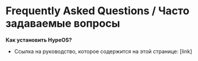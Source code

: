 # Frequently Asked Questions / Часто задаваемые вопросы
**Как установить HypeOS?**
- Ссылка на руководство, которое содержится на этой странице: [link]
